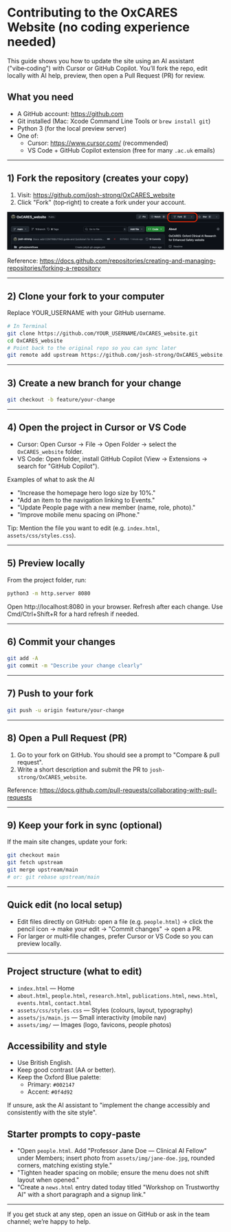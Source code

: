 # Contributing to the OxCARES Website (no coding experience needed)

This guide shows you how to update the site using an AI assistant ("vibe‑coding") with Cursor or GitHub Copilot. You’ll fork the repo, edit locally with AI help, preview, then open a Pull Request (PR) for review.

## What you need
- A GitHub account: https://github.com
- Git installed (Mac: Xcode Command Line Tools or `brew install git`)
- Python 3 (for the local preview server)
- One of:
  - Cursor: https://www.cursor.com/ (recommended)
  - VS Code + GitHub Copilot extension (free for many `.ac.uk` emails)

---

## 1) Fork the repository (creates your copy)
1. Visit: https://github.com/josh-strong/OxCARES_website
2. Click "Fork" (top‑right) to create a fork under your account.

![GitHub fork button – screenshot placeholder](docs/images/01_fork.png)

Reference: https://docs.github.com/repositories/creating-and-managing-repositories/forking-a-repository

---

## 2) Clone your fork to your computer
Replace YOUR_USERNAME with your GitHub username.

```bash
# In Terminal
git clone https://github.com/YOUR_USERNAME/OxCARES_website.git
cd OxCARES_website
# Point back to the original repo so you can sync later
git remote add upstream https://github.com/josh-strong/OxCARES_website.git
```

---

## 3) Create a new branch for your change
```bash
git checkout -b feature/your-change
```

---

## 4) Open the project in Cursor or VS Code
- Cursor: Open Cursor → File → Open Folder → select the `OxCARES_website` folder.
- VS Code: Open folder, install GitHub Copilot (View → Extensions → search for "GitHub Copilot").

Examples of what to ask the AI
- "Increase the homepage hero logo size by 10%."
- "Add an item to the navigation linking to Events."
- "Update People page with a new member (name, role, photo)."
- "Improve mobile menu spacing on iPhone."

Tip: Mention the file you want to edit (e.g. `index.html`, `assets/css/styles.css`).

---

## 5) Preview locally
From the project folder, run:
```bash
python3 -m http.server 8080
```
Open http://localhost:8080 in your browser. Refresh after each change. Use Cmd/Ctrl+Shift+R for a hard refresh if needed.

---

## 6) Commit your changes
```bash
git add -A
git commit -m "Describe your change clearly"
```

---

## 7) Push to your fork
```bash
git push -u origin feature/your-change
```

---

## 8) Open a Pull Request (PR)
1. Go to your fork on GitHub. You should see a prompt to "Compare & pull request".
2. Write a short description and submit the PR to `josh-strong/OxCARES_website`.

Reference: https://docs.github.com/pull-requests/collaborating-with-pull-requests

---

## 9) Keep your fork in sync (optional)
If the main site changes, update your fork:
```bash
git checkout main
git fetch upstream
git merge upstream/main
# or: git rebase upstream/main
```

---

## Quick edit (no local setup)
- Edit files directly on GitHub: open a file (e.g. `people.html`) → click the pencil icon → make your edit → "Commit changes" → open a PR.
- For larger or multi‑file changes, prefer Cursor or VS Code so you can preview locally.

---

## Project structure (what to edit)
- `index.html` — Home
- `about.html`, `people.html`, `research.html`, `publications.html`, `news.html`, `events.html`, `contact.html`
- `assets/css/styles.css` — Styles (colours, layout, typography)
- `assets/js/main.js` — Small interactivity (mobile nav)
- `assets/img/` — Images (logo, favicons, people photos)

## Accessibility and style
- Use British English.
- Keep good contrast (AA or better).
- Keep the Oxford Blue palette:
  - Primary: `#002147`
  - Accent: `#0f4d92`

If unsure, ask the AI assistant to "implement the change accessibly and consistently with the site style".

## Starter prompts to copy‑paste
- "Open `people.html`. Add \"Professor Jane Doe — Clinical AI Fellow\" under Members; insert photo from `assets/img/jane-doe.jpg`, rounded corners, matching existing style."
- "Tighten header spacing on mobile; ensure the menu does not shift layout when opened."
- "Create a `news.html` entry dated today titled \"Workshop on Trustworthy AI\" with a short paragraph and a signup link."

---

If you get stuck at any step, open an issue on GitHub or ask in the team channel; we’re happy to help.
